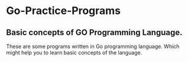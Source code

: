 # Go-Practice-Programs
## Basic concepts of GO Programming Language.

These are some programs written in Go programming language. Which might help you to learn basic concepts of the language.
